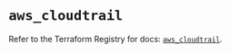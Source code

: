 # `aws_cloudtrail`

Refer to the Terraform Registry for docs: [`aws_cloudtrail`](https://registry.terraform.io/providers/hashicorp/aws/6.8.0/docs/resources/cloudtrail).
